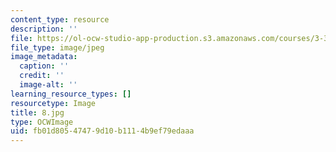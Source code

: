 ```yaml
---
content_type: resource
description: ''
file: https://ol-ocw-studio-app-production.s3.amazonaws.com/courses/3-320-atomistic-computer-modeling-of-materials-sma-5107-spring-2005/fb01d80547479d10b1114b9ef79edaaa_8.jpg
file_type: image/jpeg
image_metadata:
  caption: ''
  credit: ''
  image-alt: ''
learning_resource_types: []
resourcetype: Image
title: 8.jpg
type: OCWImage
uid: fb01d805-4747-9d10-b111-4b9ef79edaaa
---
```

